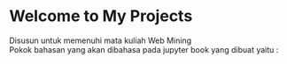 # Welcome to My Projects

Disusun untuk memenuhi mata kuliah Web Mining
<br>Pokok bahasan yang akan dibahasa pada jupyter book yang dibuat yaitu :

```{tableofcontents}

```
